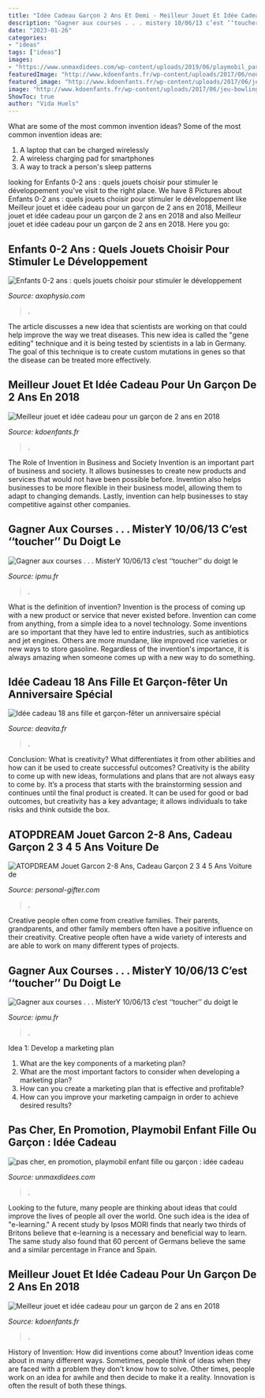 ```yaml
---
title: "Idée Cadeau Garçon 2 Ans Et Demi - Meilleur Jouet Et Idée Cadeau Pour Un Garçon De 2 Ans En 2018"
description: "Gagner aux courses . . . mistery 10/06/13 c’est ‘‘toucher’’ du doigt le"
date: "2023-01-26"
categories:
- "ideas"
tags: ["ideas"]
images:
- "https://www.unmaxdidees.com/wp-content/uploads/2019/06/playmobil_pas_cher_zoo_animaux_et_personnages_cadeau_enfant_18_mois_2_ans_3_ans_et_plus_m.jpg"
featuredImage: "http://www.kdoenfants.fr/wp-content/uploads/2017/06/nouvelle-tour-spirale-little-people-fisher-price.jpg"
featured_image: "http://www.kdoenfants.fr/wp-content/uploads/2017/06/jeu-bowling-disney-cars.jpg"
image: "http://www.kdoenfants.fr/wp-content/uploads/2017/06/jeu-bowling-disney-cars.jpg"
ShowToc: true
author: "Vida Huels"
---
```



What are some of the most common invention ideas?
Some of the most common invention ideas are: 
1. A laptop that can be charged wirelessly
2. A wireless charging pad for smartphones
3. A way to track a person's sleep patterns

	

		
looking for Enfants 0-2 ans : quels jouets choisir pour stimuler le développement you've visit to the right place. We have 8 Pictures about Enfants 0-2 ans : quels jouets choisir pour stimuler le développement like Meilleur jouet et idée cadeau pour un garçon de 2 ans en 2018, Meilleur jouet et idée cadeau pour un garçon de 2 ans en 2018 and also Meilleur jouet et idée cadeau pour un garçon de 2 ans en 2018. Here you go:
		
    
## Enfants 0-2 Ans : Quels Jouets Choisir Pour Stimuler Le Développement

<img loading=lazy src="https://axophysio.com/wp-content/uploads/2019/10/Jouets-enfants-0-2-ans.jpg" onerror="this.onerror=null;this.src='https://tse1.mm.bing.net/th?id=OIP.uN0AK45N3qaQc0MiUAJPqwHaE7&amp;pid=15.1';" alt="Enfants 0-2 ans : quels jouets choisir pour stimuler le développement">

_Source: axophysio.com_

>. 

	

The article discusses a new idea that scientists are working on that could help improve the way we treat diseases. This new idea is called the "gene editing" technique and it is being tested by scientists in a lab in Germany. The goal of this technique is to create custom mutations in genes so that the disease can be treated more effectively.

    
## Meilleur Jouet Et Idée Cadeau Pour Un Garçon De 2 Ans En 2018

<img loading=lazy src="http://www.kdoenfants.fr/wp-content/uploads/2017/06/jeu-bowling-disney-cars.jpg" onerror="this.onerror=null;this.src='https://tse4.mm.bing.net/th?id=OIP.kO860cRClZn3dglser4lhAHaEw&amp;pid=15.1';" alt="Meilleur jouet et idée cadeau pour un garçon de 2 ans en 2018">

_Source: kdoenfants.fr_

>. 

	

The Role of Invention in Business and Society
Invention is an important part of business and society. It allows businesses to create new products and services that would not have been possible before. Invention also helps businesses to be more flexible in their business model, allowing them to adapt to changing demands. Lastly, invention can help businesses to stay competitive against other companies.

    
## Gagner Aux Courses . . . MisterY 10/06/13 C’est ‘‘toucher’’ Du Doigt Le

<img loading=lazy src="https://ipmu.fr/iPMU/GAGNER_aux_Courses_files/droppedImage.jpg" onerror="this.onerror=null;this.src='https://tse2.mm.bing.net/th?id=OIP.HaCitFby5y6Z-soG75xDQAHaEW&amp;pid=15.1';" alt="Gagner aux courses . . . MisterY 10/06/13 c’est ‘‘toucher’’ du doigt le">

_Source: ipmu.fr_

>. 

	

What is the definition of invention?
Invention is the process of coming up with a new product or service that never existed before. Invention can come from anything, from a simple idea to a novel technology. Some inventions are so important that they have led to entire industries, such as antibiotics and jet engines. Others are more mundane, like improved rice varieties or new ways to store gasoline. Regardless of the invention's importance, it is always amazing when someone comes up with a new way to do something.

    
## Idée Cadeau 18 Ans Fille Et Garçon-fêter Un Anniversaire Spécial

<img loading=lazy src="https://deavita.fr/wp-content/uploads/2015/10/idée-cadeau-18-ans-boite-bijoux-bois.jpg" onerror="this.onerror=null;this.src='https://tse3.mm.bing.net/th?id=OIP.bpgrdH500XlT7X3GB_KmDAHaHa&amp;pid=15.1';" alt="Idée cadeau 18 ans fille et garçon-fêter un anniversaire spécial">

_Source: deavita.fr_

>. 

	

Conclusion: What is creativity? What differentiates it from other abilities and how can it be used to create successful outcomes?
Creativity is the ability to come up with new ideas, formulations and plans that are not always easy to come by. It’s a process that starts with the brainstorming session and continues until the final product is created. It can be used for good or bad outcomes, but creativity has a key advantage; it allows individuals to take risks and think outside the box.

    
## ATOPDREAM Jouet Garcon 2-8 Ans, Cadeau Garçon 2 3 4 5 Ans Voiture De

<img loading=lazy src="https://images.personal-gifter.com/2020/09/ATOPDREAM-Jouet-Garcon-2-8-Ans-Cadeau-Garcon-2-3-4-5-Ans-Voiture-de-Jouet-de-Dinosaure-Jouet-Enfant-2-8-Ans-Garcon-Cadeau-Danniversaire-2-5-Ans-Fille-Jouet-0-0.jpg" onerror="this.onerror=null;this.src='https://tse3.mm.bing.net/th?id=OIP.4iM7J2dvex5a9nfzCLLFAgHaHa&amp;pid=15.1';" alt="ATOPDREAM Jouet Garcon 2-8 Ans, Cadeau Garçon 2 3 4 5 Ans Voiture de">

_Source: personal-gifter.com_

>. 

	

Creative people often come from creative families. Their parents, grandparents, and other family members often have a positive influence on their creativity. Creative people often have a wide variety of interests and are able to work on many different types of projects.

    
## Gagner Aux Courses . . . MisterY 10/06/13 C’est ‘‘toucher’’ Du Doigt Le

<img loading=lazy src="https://ipmu.fr/iPMU/GAGNER_aux_Courses_files/droppedImage_12.jpg" onerror="this.onerror=null;this.src='https://tse3.mm.bing.net/th?id=OIP.zuMQu2CR03XkLB1Tv4CVwwAAAA&amp;pid=15.1';" alt="Gagner aux courses . . . MisterY 10/06/13 c’est ‘‘toucher’’ du doigt le">

_Source: ipmu.fr_

>. 

	

Idea 1: Develop a marketing plan
1. What are the key components of a marketing plan? 
2. What are the most important factors to consider when developing a marketing plan? 
3. How can you create a marketing plan that is effective and profitable? 
4. How can you improve your marketing campaign in order to achieve desired results?

    
## Pas Cher, En Promotion, Playmobil Enfant Fille Ou Garçon : Idée Cadeau

<img loading=lazy src="https://www.unmaxdidees.com/wp-content/uploads/2019/06/playmobil_pas_cher_zoo_animaux_et_personnages_cadeau_enfant_18_mois_2_ans_3_ans_et_plus_m.jpg" onerror="this.onerror=null;this.src='https://tse4.mm.bing.net/th?id=OIP.ekllF0OwYTeNp3jM9ZQZywAAAA&amp;pid=15.1';" alt="pas cher, en promotion, playmobil enfant fille ou garçon : idée cadeau">

_Source: unmaxdidees.com_

>. 

	

Looking to the future, many people are thinking about ideas that could improve the lives of people all over the world. One such idea is the idea of "e-learning." A recent study by Ipsos MORI finds that nearly two thirds of Britons believe that e-learning is a necessary and beneficial way to learn. The same study also found that 60 percent of Germans believe the same and a similar percentage in France and Spain. 

    
## Meilleur Jouet Et Idée Cadeau Pour Un Garçon De 2 Ans En 2018

<img loading=lazy src="http://www.kdoenfants.fr/wp-content/uploads/2017/06/nouvelle-tour-spirale-little-people-fisher-price.jpg" onerror="this.onerror=null;this.src='https://tse2.mm.bing.net/th?id=OIP.1AUvBNT45ufiwbCIUuRXGQHaLE&amp;pid=15.1';" alt="Meilleur jouet et idée cadeau pour un garçon de 2 ans en 2018">

_Source: kdoenfants.fr_

>. 

	

History of Invention: How did inventions come about?
Invention ideas come about in many different ways. Sometimes, people think of ideas when they are faced with a problem they don't know how to solve. Other times, people work on an idea for awhile and then decide to make it a reality. Innovation is often the result of both these things.

